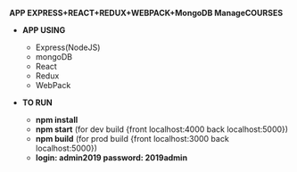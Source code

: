**APP EXPRESS+REACT+REDUX+WEBPACK+MongoDB ManageCOURSES**

- **APP USING**
  - Express(NodeJS)
  - mongoDB
  - React
  - Redux
  - WebPack
  




- **TO RUN**
  - **npm install**
  - **npm start** (for dev build {front localhost:4000 back localhost:5000})
  - **npm build** (for prod build {front localhost:3000 back localhost:5000})
  - **login: admin2019 password: 2019admin**
